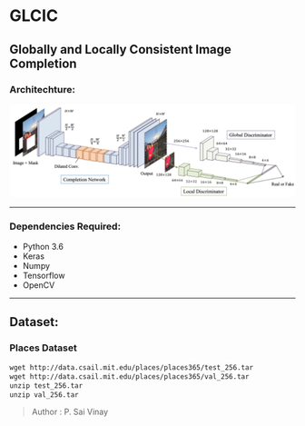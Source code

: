 # GLCIC
## Globally and Locally Consistent Image Completion

### Architechture:
![Architechture Photo](resource/network-summary.png)

---
### Dependencies Required:
- Python 3.6
- Keras
- Numpy
- Tensorflow
- OpenCV
---

## Dataset:
### Places Dataset

```
wget http://data.csail.mit.edu/places/places365/test_256.tar
wget http://data.csail.mit.edu/places/places365/val_256.tar
unzip test_256.tar
unzip val_256.tar
```


> Author : P. Sai Vinay


